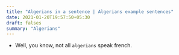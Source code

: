```yaml
---
title: "Algerians in a sentence | Algerians example sentences"
date: 2021-01-20T19:57:50+05:30
draft: falses
summary: "Algerians"
---
```

- Well, you know, not all `algerians` speak french.
                 
